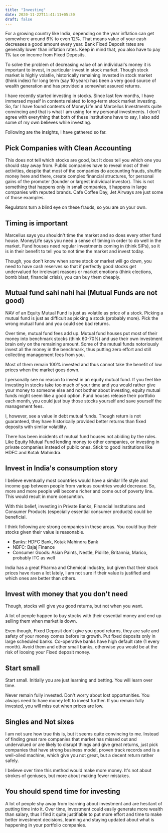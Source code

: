 ```yaml
---
title: "Investing"
date: 2020-11-22T11:41:11+05:30
draft: false
---
```


For a growing country like India, depending on the year inflation can get somewhere around 6% to even 12%. That means value of your cash decreases a good amount every year. Bank Fixed Deposit rates are generally lower than inflation rates. Keep in mind that, you also have to pay 1% tax on income from Fixed Deposits.

To solve the problem of decreasing value of an individual's money it is important to invest, in particular invest in stock market. Though stock market is highly volatile, historically remaining invested in stock market (think index) for long term (say 10 years) has been a very good source of wealth generation and has provided a somewhat assured returns.

I have recently started investing in stocks. Since last few months, I have immersed myself in contents related to long-term stock market investing. So, far I have found contents of MoneyLife and Marcellus Investments quite convincing and that is what I am using for my personal investments. I don't agree with everything that both of these institutions have to say, I also add some of my own believes while investing.

Following are the insights, I have gathered so far.

## Pick Companies with Clean Accounting
This does not tell which stocks are good, but It does tell you which one you should stay away from. Public companies have to reveal most of their activities, despite that most of the companies do accounting frauds, shuffle money here and there, create complex financial structures, for personal gains of the promoter (founder or largest individual investor). This is not something that happens only in small companies, it happens in large companies with reputed brands. Cafe Coffee Day, Jet Airways are just some of those examples.

Regulators turn a blind eye on these frauds, so you are on your own.

## Timing is important
Marcellus says you shouldn't time the market and so does every other fund house. MoneyLife says you need a sense of timing in order to do well in the market.
Fund houses need regular investments coming in (think SIPs), so it is in their benefit to tell you to not time the market and invest today.

Though, you don't know when some stock or market will go down, you need to have cash reserves so that if perfectly good stocks get undervalued for irrelevant reasons or market emotions (think elections, bomb blast, financial crisis), you can buy them cheaply.

## Mutual fund sahi nahi hai (Mutual Funds are not good)
NAV of an Equity Mutual Fund is just as volatile as price of a stock. Picking a mutual fund is just as difficult as picking a stock (probably more). Pick the wrong mutual fund and you could see bad returns.

Over time, mutual fund fees add up. Mutual fund houses put most of their money into benchmark stocks (think 60-70%) and use their own investment brain only on the remaining amount. Some of the mutual funds notoriously invest all the money in the benchmark, thus putting zero effort and still collecting management fees from you.

Most of them remain 100% invested and thus cannot take the benefit of low prices when the market goes down.

I personally see no reason to invest in an equity mutual fund. 
If you feel like investing in stocks take too much of your time and you would rather give your money to someone else and not bother about investing, equity mutual funds might seem like a good option. Fund houses release their portfolio each month, you could just buy those stocks yourself and save yourself the management fees.

I, however, see a value in debt mutual funds. Though return is not guaranteed, they have historically provided better returns than fixed deposits with similar volatility.

There has been incidents of mutual fund houses not abiding by the rules. Like Equity Mutual Fund lending money to other companies, or investing in private companies instead of public ones. Stick to good institutions like HDFC and Kotak Mahindra.

## Invest in India's consumption story
I believe eventually most countries would have a similar life style and income gap between people from various countries would decrease. So, more and more people will become richer and come out of poverty line. This would result in more consumtion.

With this belief, investing in Private Banks, Financial Institutions and Consumer Products (especially essential consumer products) could be beneficial.

I think following are strong companies in these areas. You could buy their stocks given their value is reasonable.
- Banks: HDFC Bank, Kotak Mahindra Bank
- NBFC: Bajaj Finance
- Consumer Goods: Asian Paints, Nestle, Pidilite, Britannia, Marico, probably ITC as well

India has a great Pharma and Chemical industry, but given that their stock prices have risen a lot lately, I am not sure if their value is justified and which ones are better than others.

## Invest with money that you don't need
Though, stocks will give you good returns, but not when you want.

A lot of people happen to buy stocks with their essential money and end up selling them when market is down. 

Even though, Fixed Deposit don't give you good returns, they are safe and safety of your money comes before its growth.
Put fixed deposits only in large scheduled banks. Co-operative banks have high default rate (1 every month). Avoid them and other small banks, otherwise you would be at the risk of loosing your Fixed deposit money.

## Start small
Start small. Initially you are just learning and betting. You will learn over time. 

Never remain fully invested. Don't worry about lost opportunities. You always need to have money left to invest further. If you remain fully invested, you will miss out when prices are low.

## Singles and Not sixes
I am not sure how true this is, but it seems quite convincing to me.
Instead of finding great rare companies that market has missed out and undervalued or are likely to disrupt things and give great returns, just pick companies that have strong business model, proven track records and is a well-oiled machine, which give you not great, but a decent return rather safely.

I believe over time this method would make more money. It's not about strokes of geniuses, but more about making fewer mistakes.

## You should spend time for investing
A lot of people shy away from learning about investment and are hesitant of putting time into it.
Over time, investment could easily generate more wealth than salary, thus I find it quite justifiable to put more effort and time to make better investment decisions, learning and staying updated about what is happening in your portfolio companies.
